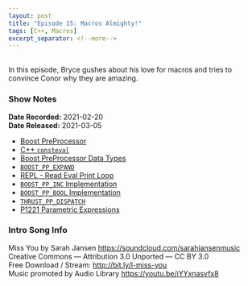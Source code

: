 ```yaml
---
layout: post
title: "Episode 15: Macros Almighty!"
tags: [C++, Macros]
excerpt_separator: <!--more-->
---
```


<div id="buzzsprout-player-8082793"></div>
<script src="https://www.buzzsprout.com/1501960/8082793-episode-15-macros-almighty.js?container_id=buzzsprout-player-8082793&player=small" type="text/javascript" charset="utf-8"></script>

<br>In this episode, Bryce gushes about his love for macros and tries to convince Conor why they are amazing.

<!--more-->

### Show Notes

**Date Recorded:** 2021-02-20 <br>
**Date Released:** 2021-03-05

* [Boost PreProcessor](https://www.boost.org/doc/libs/1_75_0/libs/preprocessor/doc/index.html)
* [C++ `consteval`](https://en.cppreference.com/w/cpp/language/consteval)
* [Boost PreProcessor Data Types](https://www.boost.org/doc/libs/1_75_0/libs/preprocessor/doc/index.html)
* [`BOOST_PP_EXPAND`](https://www.boost.org/doc/libs/1_68_0/libs/preprocessor/doc/ref/expand.html)
* [REPL - Read Eval Print Loop](https://en.wikipedia.org/wiki/Read%E2%80%93eval%E2%80%93print_loop)
* [`BOOST_PP_INC` Implementation](https://www.boost.org/doc/libs/1_75_0/boost/preprocessor/arithmetic/inc.hpp)
* [`BOOST_PP_BOOL` Implementation](https://www.boost.org/doc/libs/1_64_0/boost/preprocessor/logical/bool.hpp)
* [`THRUST_PP_DISPATCH`](https://github.com/NVIDIA/thrust/blob/b59d1db95e47f616cbf583b01a0a858a8f7c382f/thrust/detail/preprocessor.h#L1146)
* [P1221 Parametric Expressions](wg21.link/P1221R0)

### Intro Song Info

Miss You by Sarah Jansen https://soundcloud.com/sarahjansenmusic<br>
Creative Commons — Attribution 3.0 Unported — CC BY 3.0<br>
Free Download / Stream: http://bit.ly/l-miss-you<br>
Music promoted by Audio Library https://youtu.be/iYYxnasvfx8<br>
